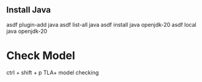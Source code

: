 
## Install Java
  
  asdf plugin-add java
  asdf list-all java
  asdf install java openjdk-20
  asdf local java openjdk-20

# Check Model
 ctrl + shift + p 
 TLA+ model checking